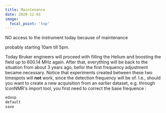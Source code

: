 ```yaml
---
title: Maintenance 
date: 2020-12-01
image:
  focal_point: 'top'
---
```


NO access to the instrument today because of maintenance 
<!--more-->
probably starting 10am till 5pm.

Today Bruker engineers will proceed with filling the Helium and boosting the field up to 600.14 MHz again.
After that, everything will be back to the situation from about 3 years ago, befor the first frequency adjustment became necessary.
Notice that experiments created between these two timespots will **not** work, since the detection frequency will be of.  I.e., should you want to create a new acquisition from an earlier dataset, e.g. through IconNMR's import tool, you first need to correct the base frequence :
```bash
edasp
default
save
````